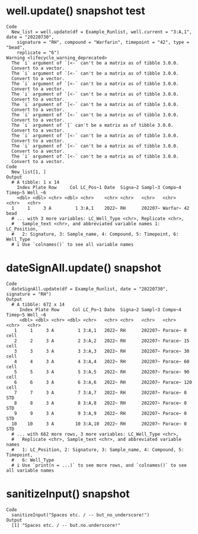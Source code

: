 # well.update() snapshot test

    Code
      New_list = well.update(df = Example_Runlist, well.current = "3:A,1", date = "20220730",
        signature = "RH", compound = "Warfarin", timepoint = "42", type = "bead",
        replicate = "6")
    Warning <lifecycle_warning_deprecated>
      The `i` argument of `[<-` can't be a matrix as of tibble 3.0.0.
      Convert to a vector.
      The `i` argument of `[<-` can't be a matrix as of tibble 3.0.0.
      Convert to a vector.
      The `i` argument of `[<-` can't be a matrix as of tibble 3.0.0.
      Convert to a vector.
      The `i` argument of `[<-` can't be a matrix as of tibble 3.0.0.
      Convert to a vector.
      The `i` argument of `[<-` can't be a matrix as of tibble 3.0.0.
      Convert to a vector.
      The `i` argument of `[<-` can't be a matrix as of tibble 3.0.0.
      Convert to a vector.
      The `i` argument of `[` can't be a matrix as of tibble 3.0.0.
      Convert to a vector.
      The `i` argument of `[<-` can't be a matrix as of tibble 3.0.0.
      Convert to a vector.
      The `i` argument of `[<-` can't be a matrix as of tibble 3.0.0.
      Convert to a vector.
      The `i` argument of `[<-` can't be a matrix as of tibble 3.0.0.
      Convert to a vector.
    Code
      New_list[1, ]
    Output
      # A tibble: 1 x 14
        Index Plate Row     Col LC_Pos~1 Date  Signa~2 Sampl~3 Compo~4 Timep~5 Well_~6
        <dbl> <dbl> <chr> <dbl> <chr>    <chr> <chr>   <chr>   <chr>   <chr>   <chr>  
      1     1     3 A         1 3:A,1    2022~ RH      202207~ Warfar~ 42      bead   
      # ... with 3 more variables: LC_Well_Type <chr>, Replicate <chr>,
      #   Sample_text <chr>, and abbreviated variable names 1: LC_Position,
      #   2: Signature, 3: Sample_name, 4: Compound, 5: Timepoint, 6: Well_Type
      # i Use `colnames()` to see all variable names

# dateSignAll.update() snapshot

    Code
      dateSignAll.update(df = Example_Runlist, date = "20220730", signature = "RH")
    Output
      # A tibble: 672 x 14
         Index Plate Row     Col LC_Po~1 Date  Signa~2 Sampl~3 Compo~4 Timep~5 Well_~6
         <dbl> <dbl> <chr> <dbl> <chr>   <chr> <chr>   <chr>   <chr>   <chr>   <chr>  
       1     1     3 A         1 3:A,1   2022~ RH      202207~ Parace~ 0       cell   
       2     2     3 A         2 3:A,2   2022~ RH      202207~ Parace~ 15      cell   
       3     3     3 A         3 3:A,3   2022~ RH      202207~ Parace~ 30      cell   
       4     4     3 A         4 3:A,4   2022~ RH      202207~ Parace~ 60      cell   
       5     5     3 A         5 3:A,5   2022~ RH      202207~ Parace~ 90      cell   
       6     6     3 A         6 3:A,6   2022~ RH      202207~ Parace~ 120     cell   
       7     7     3 A         7 3:A,7   2022~ RH      202207~ Parace~ 0       STD    
       8     8     3 A         8 3:A,8   2022~ RH      202207~ Parace~ 0       STD    
       9     9     3 A         9 3:A,9   2022~ RH      202207~ Parace~ 0       STD    
      10    10     3 A        10 3:A,10  2022~ RH      202207~ Parace~ 0       STD    
      # ... with 662 more rows, 3 more variables: LC_Well_Type <chr>,
      #   Replicate <chr>, Sample_text <chr>, and abbreviated variable names
      #   1: LC_Position, 2: Signature, 3: Sample_name, 4: Compound, 5: Timepoint,
      #   6: Well_Type
      # i Use `print(n = ...)` to see more rows, and `colnames()` to see all variable names

# sanitizeInput() snapshot

    Code
      sanitizeInput("Spaces etc. / -- but_no_underscore!")
    Output
      [1] "Spaces etc. / -- but.no.underscore!"

